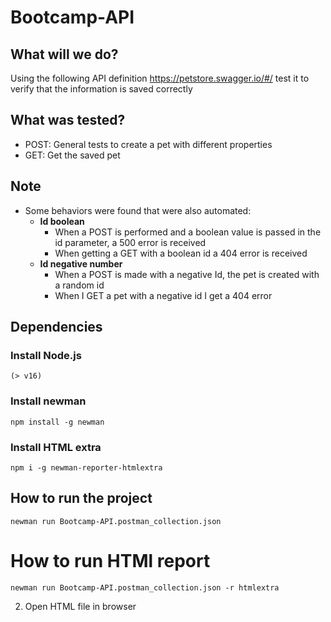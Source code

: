 # Bootcamp-API

## What will we do?

Using the following API definition https://petstore.swagger.io/#/ test it to verify that the information is saved correctly


## What was tested?

- POST: General tests to create a pet with different properties
- GET: Get the saved pet

## Note

- Some behaviors were found that were also automated:
    - **Id boolean**
        - When a POST is performed and a boolean value is passed in the id parameter, a 500 error is received
        - When getting a GET with a boolean id a 404 error is received
    - **Id negative number**
        - When a POST is made with a negative Id, the pet is created with a random id
        - When I GET a pet with a negative id I get a 404 error


## Dependencies


### Install Node.js

```
(> v16)
```

### Install newman

```
npm install -g newman
```

### Install HTML extra

```
npm i -g newman-reporter-htmlextra
```

## How to run the project

```
newman run Bootcamp-API.postman_collection.json
```


# How to run HTMl report

```
newman run Bootcamp-API.postman_collection.json -r htmlextra
```

2. Open HTML file in browser





